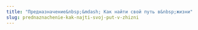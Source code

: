 ```yaml
---
title: "Предназначение&nbsp;&mdash; Как найти свой путь в&nbsp;жизни"
slug: prednaznachenie-kak-najti-svoj-put-v-zhizni
---
```

